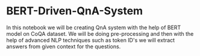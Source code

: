# BERT-Driven-QnA-System
In this notebook we will be creating QnA system with the help of BERT model on CoQA dataset. We will be doing pre-processing and then with the help of advanced NLP techniques such as token ID's we will extract answers from given context for the questions.
